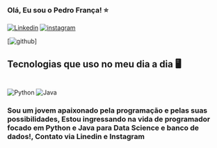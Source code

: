 ### Olá, Eu sou o Pedro França! ⭐

[![Linkedin](https://img.shields.io/badge/LinkedIn-0077B5?style=for-the-badge&logo=linkedin&logoColor=white)](https://www.linkedin.com/in/pedro-frança-0b3857279/)
[![instagram](https://img.shields.io/badge/Instagram-E4405F?style=for-the-badge&logo=instagram&logoColor=white)](https://www.instagram.com/pedroow__07/)

[![github](https://github-readme-stats.vercel.app/api/top-langs/?username=HurtZera&show_icons=true&theme=dracula)]

## Tecnologias que uso no meu dia a dia 🖥️

<div style= "display: inline_block"><br/>
    <img align="center" alt="Python" src="https://img.shields.io/badge/Python-3776AB?style=for-the-badge&logo=python&logoColor=white" />
    <img align="center" alt="Java" src="https://img.shields.io/badge/Java-ED8B00?style=for-the-badge&logo=openjdk&logoColor=white" />

</div>

### Sou um jovem apaixonado pela programação e pelas suas possibilidades, Estou ingressando na vida de programador focado em Python e Java para Data Science e banco de dados!, Contato via Linedin e Instagram

